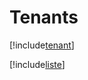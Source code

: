 # Tenants

[!include[tenant](tenants.tenant.autogen.md)]

[!include[liste](tenants.liste.autogen.md)]















